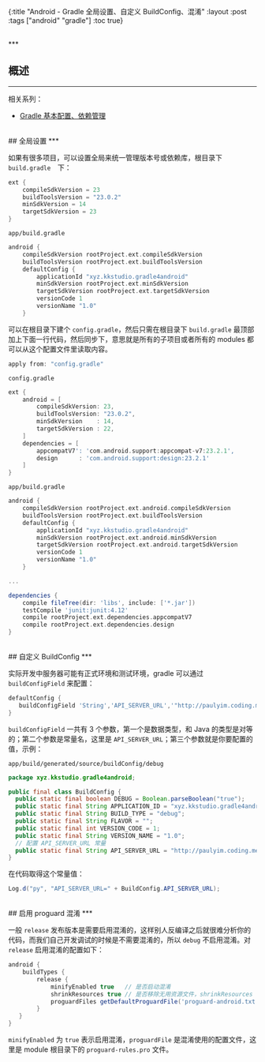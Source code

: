 {:title "Android - Gradle 全局设置、自定义 BuildConfig、混淆"
 :layout :post
 :tags  ["android" "gradle"]
 :toc true}

<br>
***
<br>

## 概述
***

相关系列：

* [Gradle 基本配置、依赖管理](/posts-output/2016-08-21-Android-gradle-for-android-0.html)

<br>
## 全局设置
***

如果有很多项目，可以设置全局来统一管理版本号或依赖库，根目录下　`build.gradle`　下：

```groovy
ext {
    compileSdkVersion = 23
    buildToolsVersion = "23.0.2"
    minSdkVersion = 14
    targetSdkVersion = 23
}
```

`app/build.gradle`

```groovy
android {
    compileSdkVersion rootProject.ext.compileSdkVersion
    buildToolsVersion rootProject.ext.buildToolsVersion
    defaultConfig {
        applicationId "xyz.kkstudio.gradle4android"
        minSdkVersion rootProject.ext.minSdkVersion
        targetSdkVersion rootProject.ext.targetSdkVersion
        versionCode 1
        versionName "1.0"
    }
```

可以在根目录下建个 `config.gradle`，然后只需在根目录下 `build.gradle` 最顶部加上下面一行代码，然后同步下，意思就是所有的子项目或者所有的 modules 都可以从这个配置文件里读取内容。

```groovy
apply from: "config.gradle"
```

`config.gradle`

```groovy
ext {
    android = [
        compileSdkVersion: 23,
        buildToolsVersion: "23.0.2",
        minSdkVersion    : 14,
        targetSdkVersion : 22,
    ]
    dependencies = [
        appcompatV7': 'com.android.support:appcompat-v7:23.2.1',
        design      : 'com.android.support:design:23.2.1'
    ]
}
```

`app/build.gradle`

```groovy
android {
    compileSdkVersion rootProject.ext.android.compileSdkVersion
    buildToolsVersion rootProject.ext.buildToolsVersion
    defaultConfig {
        applicationId "xyz.kkstudio.gradle4android"
        minSdkVersion rootProject.ext.android.minSdkVersion
        targetSdkVersion rootProject.ext.android.targetSdkVersion
        versionCode 1
        versionName "1.0"
    }

...

dependencies {
    compile fileTree(dir: 'libs', include: ['*.jar'])
    testCompile 'junit:junit:4.12'
    compile rootProject.ext.dependencies.appcompatV7
    compile rootProject.ext.dependencies.design
}
```

<br>
## 自定义 BuildConfig
***

实际开发中服务器可能有正式环境和测试环境，gradle 可以通过 `buildConfigField` 来配置：

```groovy
defaultConfig {
   buildConfigField 'String','API_SERVER_URL','"http://paulyim.coding.me"'
}
```

`buildConfigField` 一共有 3 个参数，第一个是数据类型，和 Java 的类型是对等的；第二个参数是常量名，这里是 `API_SERVER_URL`；第三个参数就是你要配置的值，示例：

`app/build/generated/source/buildConfig/debug`

```java
package xyz.kkstudio.gradle4android;

public final class BuildConfig {
  public static final boolean DEBUG = Boolean.parseBoolean("true");
  public static final String APPLICATION_ID = "xyz.kkstudio.gradle4android";
  public static final String BUILD_TYPE = "debug";
  public static final String FLAVOR = "";
  public static final int VERSION_CODE = 1;
  public static final String VERSION_NAME = "1.0";
  // 配置 API_SERVER_URL 常量
  public static final String API_SERVER_URL = "http://paulyim.coding.me";
}
```

在代码取得这个常量值：

```java
Log.d("py", "API_SERVER_URL=" + BuildConfig.API_SERVER_URL);
```

<br>
## 启用 proguard 混淆
***

一般 `release` 发布版本是需要启用混淆的，这样别人反编译之后就很难分析你的代码，而我们自己开发调试的时候是不需要混淆的，所以 `debug` 不启用混淆。对 `release` 启用混淆的配置如下：

```groovy
android {
    buildTypes {
        release {
            minifyEnabled true   // 是否启动混淆
            shrinkResources true // 是否移除无用资源文件，shrinkResources 依赖于 minifyEnabled，必须和 minifyEnabled 一起用
            proguardFiles getDefaultProguardFile('proguard-android.txt'), 'proguard-rules.pro'
        }
   }
}
```

`minifyEnabled` 为 `true` 表示启用混淆，`proguardFile` 是混淆使用的配置文件，这里是 module 根目录下的 `proguard-rules.pro` 文件。
